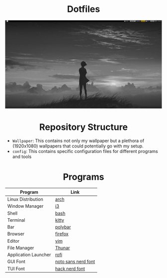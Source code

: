 <h1 align="center">Dotfiles</h1>

![Description](https://raw.githubusercontent.com/Kohzmik/dotfiles/master/screenshots/main.png)

<h1 align="center">Repository Structure</h1>

* `Wallpaper`: This contains not only my wallpaper but a plethora of (1920x1080) wallpapers that could potentially go with my setup.
* `config`: This contains specific configuration files for different programs and tools

<h1 align="center">Programs</h1>

| <b>Program</b> | <b>Link</b> |
|---|---|
| Linux Distribution | <a href="https://github.com/archlinux/linux">arch</a> | 
| Window Manager | <a href="https://github.com/i3/i3">i3</a> |
| Shell | <a href="https://github.com/bminor/bash">bash</a> | 
| Terminal | <a href="https://github.com/kovidgoyal/kitty">kitty</a> | 
| Bar | <a href="https://github.com/tobi-wan-kenobi/bumblebee-status">polybar</a> | 
| Browser | <a href="https://wiki.archlinux.org/title/Firefox">firefox</a> | 
| Editor | <a href="https://github.com/vim/vim">vim</a> | 
| File Manager | <a href="https://github.com/neilbrown/thunar">Thunar</a> | 
| Application Launcher | <a href="https://github.com/adi1090x/rofi">rofi</a> | 
| GUI Font | <a href="https://github.com/ryanoasis/nerd-fonts/releases/download/v3.2.1/Noto.zip">noto sans nerd font</a> |
| TUI Font | <a href="https://github.com/ryanoasis/nerd-fonts/releases/download/v3.2.1/Hack.zip">hack nerd font</a> |





